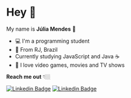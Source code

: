 # Hey  👋
 My name is **Júlia Mendes** 👩
 -  💻 I'm a programming student
 - 📍 From RJ, Brazil
 - Currently studying JavaScript and Java ☕
- 🌈 I love video games, movies and TV shows

**Reach me out** 👇🏼

 [![Linkedin Badge](https://img.shields.io/badge/-LinkedIn-blue?style=flat-square&logo=Linkedin&logoColor=white&link=https://https://www.linkedin.com/in/juliapms/)](https://www.linkedin.com/in/juliapms/)
 [![Linkedin Badge](https://img.shields.io/badge/<LABEL>-<HackerHanck>-<sucess&link=https://www.hackerrank.com/juliadepaivams)](https://www.hackerrank.com/juliadepaivams)
